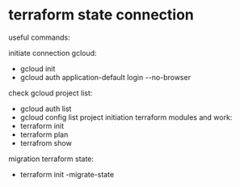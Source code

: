 # terraform state connection

useful commands:

initiate connection gcloud:
 - gcloud init
 - gcloud auth application-default login --no-browser

check gcloud project list:
 - gcloud auth list 
 - gcloud config list project
initiation terraform modules and work:
 - terraform init
 - terraform plan
 - terrafrom show

migration terraform state:
 - terraform init -migrate-state
